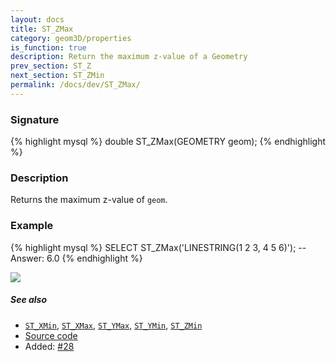 ```yaml
---
layout: docs
title: ST_ZMax
category: geom3D/properties
is_function: true
description: Return the maximum z-value of a Geometry
prev_section: ST_Z
next_section: ST_ZMin
permalink: /docs/dev/ST_ZMax/
---
```


### Signature

{% highlight mysql %}
double ST_ZMax(GEOMETRY geom);
{% endhighlight %}

### Description

Returns the maximum z-value of `geom`.

### Example

{% highlight mysql %}
SELECT ST_ZMax('LINESTRING(1 2 3, 4 5 6)');
-- Answer:    6.0
{% endhighlight %}

<img class="displayed" src="../ST_ZMax.png"/>

##### See also

* [`ST_XMin`](../ST_XMin), [`ST_XMax`](../ST_XMax), [`ST_YMax`](../ST_YMax), [`ST_YMin`](../ST_YMin), [`ST_ZMin`](../ST_ZMin)
* <a href="https://github.com/irstv/H2GIS/blob/master/h2spatial-ext/src/main/java/org/h2gis/h2spatialext/function/spatial/properties/ST_ZMax.java" target="_blank">Source code</a>
* Added: <a href="https://github.com/irstv/H2GIS/pull/28" target="_blank">#28</a>

